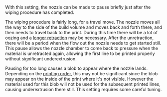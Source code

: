 With this setting, the nozzle can be made to pause briefly just after the wiping procedure has completed.

The wiping procedure is fairly long, for a travel move. The nozzle moves all the way to the side of the build volume and moves back and forth there, and then needs to travel back to the print. During this time there will be a lot of oozing and a [longer retraction](wipe_retraction_amount.md) may be necessary. After the unretraction, there will be a period when the flow out the nozzle needs to get started still. This pause allows the nozzle chamber to come back to pressure when the material is unretracted again, allowing the first line to be printed properly without significant underextrusion.

Pausing for too long causes a blob to appear where the nozzle lands. Depending on the [printing order](../infill/infill_before_walls.md), this may not be significant since the blob may appear on the inside of the print where it's not visible. However the material used for this blob will not be used for the subsequent printed lines, causing underextrusion there still. This setting requires some careful tuning.